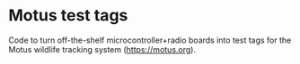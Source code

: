 Motus test tags
===============

Code to turn off-the-shelf microcontroller+radio boards into test tags
for the Motus wildlife tracking system (https://motus.org).

